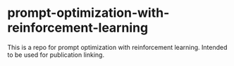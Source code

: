 # prompt-optimization-with-reinforcement-learning
This is a repo for prompt optimization with reinforcement learning. Intended to be used for publication linking.
